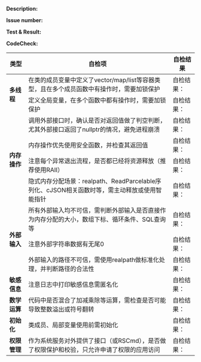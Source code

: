 **Description:**

**Issue number:**

**Test & Result:**

**CodeCheck:**
<table>
  <thead>
    <tr>
      <th>类型</th>
      <th>自检项</th>
      <th>自检结果</th>
    </tr>
  </thead>
  <tbody>
    <tr>
      <td rowspan="2"><strong>多线程</strong></td>
      <td>在类的成员变量中定义了vector/map/list等容器类型，且在多个成员函数中有操作时，需要加锁保护</td>
      <td>自检结果：</td>
    </tr>
    <tr>
      <td>定义全局变量，在多个函数中都有操作时，需要加锁保护</td>
      <td>自检结果：</td>
    </tr>
    <tr>
      <td rowspan="4"><strong>内存操作</strong></td>
        <td>调用外部接口时，确认是否对返回值做了判空判断，尤其外部接口返回了nullptr的情况，避免进程崩溃</td>
        <td>自检结果：</td>
    </tr>
    <tr>
        <td>内存操作优先使用安全函数，并检查其返回值</td>
        <td>自检结果：</td>
    </tr>
    <tr>
        <td>注意每个异常退出流程，是否都已经将资源释放（推荐使用RAII）</td>
        <td>自检结果：</td>
    </tr>
    <tr>
        <td>隐式内存分配场景：realpath、ReadParcelable序列化、cJSON相关函数时等，需主动释放或使用智能指针</td>
        <td>自检结果：</td>
    </tr>
    <tr>
      <td rowspan="3"><strong>外部输入</strong></td>
        <td>所有外部输入均不可信，需判断外部输入是否直接作为内存分配的大小，数组下标、循环条件、SQL查询等</td>
        <td>自检结果：</td>
    </tr>
    <tr>
        <td>注意外部字符串数据有无尾0</td>
        <td>自检结果：</td>
    </tr>
    <tr>
        <td>外部输入的路径不可信，需使用realpath做标准化处理，并判断路径的合法性</td>
        <td>自检结果：</td>
    </tr>
    <tr>
      <td><strong>敏感信息</strong></td>
        <td>注意日志中打印敏感信息需匿名化</td>
        <td>自检结果：</td>
    </tr>
    <tr>
      <td><strong>数学运算</strong></td>
        <td>代码中是否混合了加减乘除等运算，需检查是否可能导致整数溢出或符号翻转</td>
        <td>自检结果：</td>
    </tr>
    <tr>
      <td><strong>初始化</strong></td>
        <td>类成员、局部变量使用前需初始化</td>
        <td>自检结果：</td>
    </tr>
    <tr>
      <td><strong>权限管理</strong></td>
        <td>作为系统服务对外提供了接口（或RSCmd），是否做了权限保护和校验，只允许申请了权限的应用访问</td>
        <td>自检结果：</td>
    </tr>
  </tbody>
</table>
